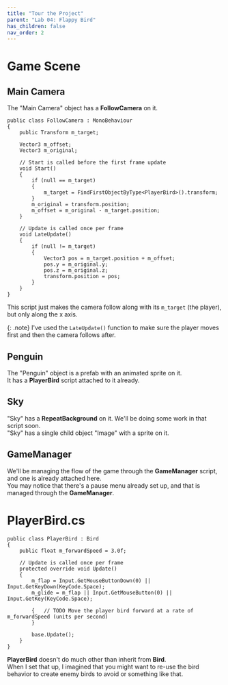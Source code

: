 ```yaml
---
title: "Tour the Project"
parent: "Lab 04: Flappy Bird"
has_children: false
nav_order: 2
---
```


# Game Scene

## Main Camera
The "Main Camera" object has a **FollowCamera** on it.
```
public class FollowCamera : MonoBehaviour
{
    public Transform m_target;

    Vector3 m_offset;
    Vector3 m_original;

    // Start is called before the first frame update
    void Start()
    {
        if (null == m_target)
        {
            m_target = FindFirstObjectByType<PlayerBird>().transform;
        }
        m_original = transform.position;
        m_offset = m_original - m_target.position;
    }

    // Update is called once per frame
    void LateUpdate()
    {
        if (null != m_target)
        {
            Vector3 pos = m_target.position + m_offset;
            pos.y = m_original.y;
            pos.z = m_original.z;
            transform.position = pos;
        }
    }
}
```
This script just makes the camera follow along with its `m_target` (the player),
but only along the x axis.

{: .note}
I've used the `LateUpdate()` function to make sure the player moves first and then the camera follows after.

## Penguin
The "Penguin" object is a prefab with an animated sprite on it.\
It has a **PlayerBird** script attached to it already.

## Sky
"Sky" has a **RepeatBackground** on it. We'll be doing some work in that script soon.\
"Sky" has a single child object "Image" with a sprite on it.

## GameManager
We'll be managing the flow of the game through the **GameManager** script, and one is already attached here.\
You may notice that there's a pause menu already set up, and that is managed through the **GameManager**.

# PlayerBird.cs
```
public class PlayerBird : Bird
{
    public float m_forwardSpeed = 3.0f;

    // Update is called once per frame
    protected override void Update()
    {
        m_flap = Input.GetMouseButtonDown(0) || Input.GetKeyDown(KeyCode.Space);
        m_glide = m_flap || Input.GetMouseButton(0) || Input.GetKey(KeyCode.Space);

        {   // TODO Move the player bird forward at a rate of m_forwardSpeed (units per second)
        }

        base.Update();
    }
}
```
**PlayerBird** doesn't do much other than inherit from **Bird**.\
When I set that up, I imagined that you might want to re-use the bird behavior to create enemy birds to avoid or something like that.


